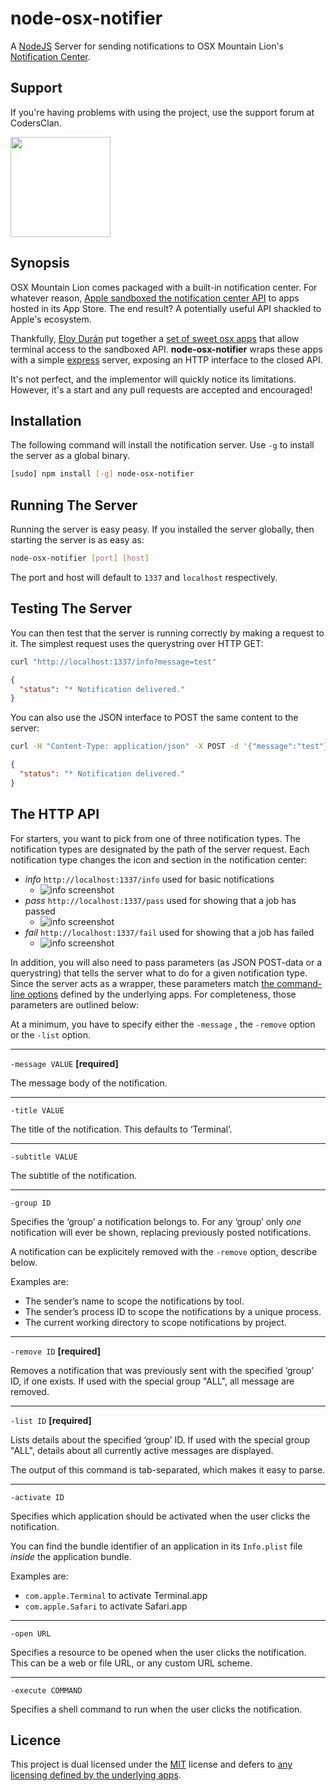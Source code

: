 node-osx-notifier
===========================
A [NodeJS](http://nodejs.org) Server for sending notifications to OSX Mountain Lion's
[Notification Center](http://www.macworld.com/article/1165411/mountain_lion_hands_on_with_notification_center.html).

Support
-------
If you're having problems with using the project, use the support forum at CodersClan.

<a href="http://codersclan.net/forum/index.php?repo_id=19"><img src="http://www.codersclan.net/graphics/getSupport_blue_big.png" width="160"></a>

Synopsis
--------
OSX Mountain Lion comes packaged with a built-in notification center. For whatever reason, [Apple sandboxed the
notification center API](http://forums.macrumors.com/showthread.php?t=1403807) to apps hosted in its App Store. The end
result? A potentially useful API shackled to Apple's ecosystem.

Thankfully, [Eloy Durán](https://github.com/alloy) put together a
[set of sweet osx apps](https://github.com/alloy/terminal-notifier) that allow terminal access to the sandboxed API.
**node-osx-notifier** wraps these apps with a simple [express](https://github.com/visionmedia/express) server, exposing
an HTTP interface to the closed API.

It's not perfect, and the implementor will quickly notice its limitations. However, it's a start and any pull requests
are accepted and encouraged!

Installation
------------
The following command will install the notification server. Use `-g` to install the server as a global binary.

```sh
[sudo] npm install [-g] node-osx-notifier
```

Running The Server
------------------
Running the server is easy peasy. If you installed the server globally, then starting the server is as easy as:

```sh
node-osx-notifier [port] [host]
```

The port and host will default to `1337` and `localhost` respectively.

Testing The Server
------------------
You can then test that the server is running correctly by making a request to it. The simplest request uses the
querystring over HTTP GET:

```sh
curl "http://localhost:1337/info?message=test"
```

```json
{
  "status": "* Notification delivered."
}
```

You can also use the JSON interface to POST the same content to the server:

```sh
curl -H "Content-Type: application/json" -X POST -d '{"message":"test"}' "http://localhost:1338/info"
```

```json
{
  "status": "* Notification delivered."
}
```

The HTTP API
------------
For starters, you want to pick from one of three notification types. The notification types are designated by the path
of the server request. Each notification type changes the icon and section in the notification center:

* _info_ `http://localhost:1337/info` used for basic notifications
   * ![info screenshot](http://f.cl.ly/items/0P3i301J281x1A0Q1L46/Screen%20Shot%202012-08-30%20at%201.19.18%20AM.png)
* _pass_ `http://localhost:1337/pass` used for showing that a job has passed
   * ![info screenshot](http://f.cl.ly/items/0Q0A3b2S0v0Q2E3l0B0q/Screen%20Shot%202012-08-30%20at%201.21.03%20AM.png)
* _fail_ `http://localhost:1337/fail` used for showing that a job has failed
   * ![info screenshot](http://f.cl.ly/items/1H3v2H173A0r3a2F3l0x/Screen%20Shot%202012-08-30%20at%201.19.57%20AM.png)

In addition, you will also need to pass parameters (as JSON POST-data or a querystring) that tells the server what to
do for a given notification type. Since the server acts as a wrapper, these parameters match
[the command-line options](https://github.com/alloy/terminal-notifier#options) defined by the underlying apps. For
completeness, those parameters are outlined below:

At a minimum, you have to specify either the `-message` , the `-remove`
option or the `-list` option.

-------------------------------------------------------------------------------

`-message VALUE`  **[required]**

The message body of the notification.

-------------------------------------------------------------------------------

`-title VALUE`

The title of the notification. This defaults to ‘Terminal’.

-------------------------------------------------------------------------------

`-subtitle VALUE`

The subtitle of the notification.

-------------------------------------------------------------------------------

`-group ID`

Specifies the ‘group’ a notification belongs to. For any ‘group’ only _one_
notification will ever be shown, replacing previously posted notifications.

A notification can be explicitely removed with the `-remove` option, describe
below.

Examples are:

* The sender’s name to scope the notifications by tool.
* The sender’s process ID to scope the notifications by a unique process.
* The current working directory to scope notifications by project.

-------------------------------------------------------------------------------

`-remove ID`  **[required]**

Removes a notification that was previously sent with the specified ‘group’ ID,
if one exists. If used with the special group "ALL", all message are removed.

-------------------------------------------------------------------------------

`-list ID` **[required]**

Lists details about the specified ‘group’ ID. If used with the special group
"ALL", details about all currently active  messages are displayed.

The output of this command is tab-separated, which makes it easy to parse.

-------------------------------------------------------------------------------

`-activate ID`

Specifies which application should be activated when the user clicks the
notification.

You can find the bundle identifier of an application in its `Info.plist` file
_inside_ the application bundle.

Examples are:

* `com.apple.Terminal` to activate Terminal.app
* `com.apple.Safari` to activate Safari.app

-------------------------------------------------------------------------------

`-open URL`

Specifies a resource to be opened when the user clicks the notification. This
can be a web or file URL, or any custom URL scheme.

-------------------------------------------------------------------------------

`-execute COMMAND`

Specifies a shell command to run when the user clicks the notification.

Licence
-------
This project is dual licensed under the [MIT](https://github.com/azoff/node-osx-notifier/blob/master/LICENSE-MIT)
license and defers to [any licensing defined by the underlying apps](https://github.com/alloy/terminal-notifier).
